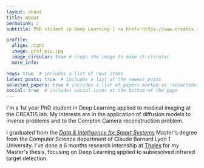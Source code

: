```yaml
---
layout: about
title: About
permalink: /
subtitle: PhD student in Deep Learning | <a href='https://www.creatis.insa-lyon.fr/site7/fr/tomoradio'>Tomoradio team</a> | <a href='https://www.creatis.insa-lyon.fr/site7/en'>CREATIS Lab</a> | Claude Bernard Lyon 1 University

profile:
  align: right
  image: prof_pic.jpg
  image_circular: true # crops the image to make it circular
  more_info: 

news: true  # includes a list of news items
latest_posts: true  # includes a list of the newest posts
selected_papers: true # includes a list of papers marked as "selected={true}"
social: true  # includes social icons at the bottom of the page
---
```


I'm a 1st year PhD student in Deep Learning applied to medical imaging at the CREATIS lab. My interests are in the application of diffusion models to inverse problems and to the Compton Camera reconstruction problem. 

I graduated from the [*Data & Intelligence for Smart Systems*](http://master-info.univ-lyon1.fr/DISS/) Master's degree from the Computer Science department of Claude Bernard Lyon 1 University. I've done a 6 months research internship at [Thales](https://www.thalesgroup.com/fr) for my Master's thesis, focusing on Deep Learning applied to subresolved infrared target detection.